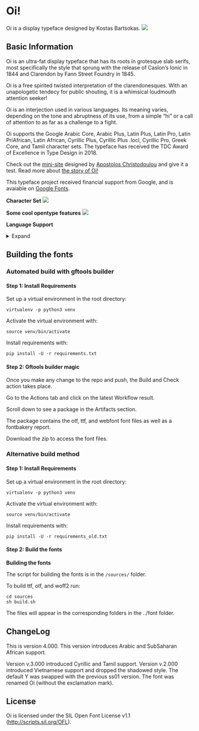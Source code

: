 # Oi!
Oi is a display typeface designed by Kostas Bartsokas.
![](documentation/Oi-Joke.png) 

## Basic Information
Oi is an ultra-fat display typeface that has its roots in grotesque slab serifs, most specifically the style that sprung with the release of Caslon’s Ionic in 1844 and Clarendon by Fann Street Foundry in 1845.

Oi is a free spirited twisted interpretation of the clarendonesques. With an unapologetic tendecy for public shouting, it is a whimsical loudmouth attention seeker!

Oi is an interjection used in various languages. Its meaning varies, depending on the tone and abruptness of its use, from a simple “hi” or a call of attention to as far as a challenge to a fight.

Oi supports the Google Arabic Core, Arabic Plus, Latin Plus, Latin Pro, Latin PriAfrican, Latin African, Cyrillic Plus, Cyrillic Plus .locl, Cyrillic Pro, Greek Core, and Tamil character sets. The typeface has received the TDC Award of Excellence in Type Design in 2018. 

Check out the [mini-site](https://kostasbartsokas.com/oi-you-mate/) designed by [Apostolos Christodoulou](https://github.com/a7sc11u) and give it a test. Read more about [the story of Oi!](https://blog.usejournal.com/the-story-of-oi-508d7027e67b)

This typeface project received financial support from Google, and is avaiable on [Google Fonts](https://fonts.google.com/specimen/Oi).

**Character Set**
![](documentation/Oi-Char.png) 

**Some cool opentype features**
![](documentation/Oi-Feat.png) 

**Language Support**
<details>
<summary>Expand</summary>
<p>
Arabic: Baharna Arabic, Dari, Dogri (individual language), Egyptian Arabic, Gulf Arabic, Iranian Persian, Iraqi Arabic, Libyan Arabic, Moroccan Arabic, North Mesopotamian Arabic, Qashqa'i, Saidi Arabic, Sanaani Arabic, Standard Arabic, Talysh, Ta’izzi-Adeni Arabic, Tunisian Arabic, Urdu
<p>
Latin: Abidji, Abron, Abua, Acheron, Achinese, Acholi, Achuar-Shiwiar, Adamawa Fulfulde, Adangme, Adele, Afar, Afrikaans, Aghem, Agni, Aguaruna, Ahanta, Ahtna, Aja (Benin), Akebu, Akoose, Alekano, Aleut, Amahuaca, Amarakaeri, Amis, Anaang, Andaandi, Dongolawi, Angas, Anii, Anufo, Anuta, Arabela, Aragonese, Arbëreshë Albanian, Asháninka, Ashéninka Perené, Asturian, Atayal, Avatime, Awa-Cuaiquer, Awing, Ayizo Gbe, Baatonum, Bafia, Bagirmi Fulfulde, Balante-Ganja, Balinese, Balkan Romani, Bambara, Baoulé, Bari, Basa (Cameroon), Basque, Bassari, Batak Dairi, Batak Karo, Batak Mandailing, Batak Simalungun, Batak Toba, Bemba (Zambia), Bena (Tanzania), Biali, Bikol, Bini, Bislama, Bissa, Boko (Benin), Bomu, Bora, Borana-Arsi-Guji Oromo, Borgu Fulfulde, Bosnian, Breton, Buamu, Buginese, Bushi, Candoshi-Shapra, Caquinte, Caribbean Hindustani, Cashibo-Cacataibo, Cashinahua, Catalan, Cebuano, Central Atlas Tamazight, Central Aymara, Central Kurdish, Central Nahuatl, Central-Eastern Niger Fulfulde, Cerma, Chachi, Chamorro, Chavacano, Chayahuita, Chiga, Chiltepec Chinantec, Chokwe, Chuukese, Cimbrian, Cofán, Cook Islands Māori, Cornish, Corsican, Creek, Crimean Tatar, Croatian, Czech, Dagbani, Danish, Dehu, Dimli, Dinka, Duala, Dutch, Dyan, Dyula, Eastern Arrernte, Eastern Maninkakan, Eastern Oromo, Efik, English, Ewe, Ewondo, Fanti, Farefare, Faroese, Fe'Fe', Fijian, Filipino, Finnish, Fon, Foodo, French, Friulian, Ga, Gagauz, Galician, Ganda, Garifuna, Gen, German, Gheg Albanian, Gilbertese, Gonja, Gooniyandi, Gourmanchéma, Guadeloupean Creole French, Guinea Kpelle, Gusii, Gwichʼin, Haitian, Hani, Hassaniyya, Hausa, Hawaiian, Hiligaynon, Hopi, Huastec, Hungarian, Hän, Ibibio, Icelandic, Idoma, Ifè, Igbo, Iloko, Inari Sami, Indonesian, Irish, Istro Romanian, Italian, Ixcatlán Mazatec, Jamaican Creole English, Japanese, Javanese, Jenaama Bozo, Jola-Fonyi, K'iche', Kabiyè, Kabuverdianu, Kabyle, Kaingang, Kako, Kala Lagaw Ya, Kalaallisut, Kalenjin, Kamba (Kenya), Kanuri, Kaonde, Kaqchikel, Kara-Kalpak, Karelian, Kasem, Kashubian, Kekchí, Kenzi, Mattokki, Khasi, Khoekhoe, Kikuyu, Kimbundu, Kinyarwanda, Kirmanjki, Kituba (DRC), Kom (Cameroon), Kongo, Konzo, Koonzime, Koyraboro Senni Songhai, Krio, Kusaal, Kven Finnish, Kwak’wala, Kölsch, Ladin, Ladino, Lakota, Lama, Lamnso', Langi, Latgalian, Lingala, Lithuanian, Lobi, Lombard, Low German, Lower Sorbian, Lozi, Luba-Lulua, Lukpa, Lule Sami, Luo (Kenya and Tanzania), Luxembourgish, Lyele, Láá Láá Bwamu, Maasina Fulfulde, Macedo-Romanian, Madurese, Makonde, Malagasy, Malaysian, Malba Birifor, Maltese, Mam, Mamara Senoufo, Mandinka, Mandjak, Mankanya, Manx, Maore Comorian, Maori, Mapudungun, Marshallese, Masai, Masana, Matsés, Mauritian Creole, Medumba, Megleno Romanian, Mende (Sierra Leone), Meriam Mir, Meru, Metlatónoc Mixtec, Mezquital Otomi, Mi'kmaq, Minangkabau, Mirandese, Miyobe, Mizo, Mohawk, Montagnais, Montenegrin, Mossi, Mundang, Munsee, Murrinh-Patha, Murui Huitoto, Muslim Tat, Mwani, Ménik, Mískito, Naga Pidgin, Nateni, Navajo, Nawdm, Ndonga, Ndrulo, Neapolitan, Ngazidja Comorian, Ngiemboon, Ngomba, Nigerian Fulfulde, Niuean, Nobiin, Nomatsiguenga, Noon, North Azerbaijani, North Marquesan, North Ndebele, Northeastern Dinka, Northern Bobo Madaré, Northern Dagara, Northern Kissi, Northern Kurdish, Northern Qiandong Miao, Northern Sami, Northern Uzbek, Norwegian, Nuer, Nuuchahnulth, Nyamwezi, Nyanja, Nyankole, Nyemba, Nzima, Occitan, Ojitlán Chinantec, Omaha-Ponca, Orma, Oroqen, Otuho, Palauan, Pampanga, Papantla Totonac, Papiamento, Paraguayan Guaraní, Pedi, Phuie, Picard, Pichis Ashéninka, Piemontese, Pijin, Pintupi-Luritja, Pipil, Pite Sami, Pohnpeian, Polish, Pontic Greek, Portuguese, Potawatomi, Prussian, Pulaar, Pular, Purepecha, Páez, Quechua, Romanian, Romansh, Rotokas, Rundi, Saafi-Saafi, Samoan, Sango, Sangu (Tanzania), Saramaccan, Sardinian, Saxwe Gbe, Scots, Scottish Gaelic, Secoya, Sena, Serbian, Serer, Seri, Seselwa Creole French, Sharanahua, Shawnee, Shilluk, Shipibo-Conibo, Shona, Shuar, Sicilian, Silesian, Siona, Sissala, Slovak, Slovenian, Soga, Somali, Soninke, South Azerbaijani, South Marquesan, South Ndebele, Southern Aymara, Southern Bobo Madaré, Southern Dagaare, Southern Nuni, Southern Qiandong Miao, Southern Sami, Southern Samo, Southern Sotho, Spanish, Sranan Tongo, Standard Estonian, Standard Latvian, Standard Malay, Sukuma, Sundanese, Susu, Swahili, Swedish, Swiss German, Syenara Senoufo, Tachelhit, Tagalog, Tahitian, Talysh, Tedim Chin, Tem, Tetum, Tetun Dili, Thompson, Ticuna, Tigon Mbembe, Tikar, Timne, Tiéyaxo Bozo, Tlingit, Toba, Tojolabal, Tok Pisin, Tokelau, Toma, Tonga (Tonga Islands), Tonga (Zambia), Tosk Albanian, Tsafiki, Tsakhur, Tumbuka, Turka, Turkish, Turkmen, Tuvalu, Twi, Tzeltal, Tzotzil, Uab Meto, Umbundu, Ume Sami, Upper Guinea Crioulo, Upper Sorbian, Urarina, Venda, Venetian, Veps, Vietnamese, Vlax Romani, Võro, Waci Gbe, Wallisian, Walloon, Walser, Wamey, Waray (Philippines), Warlpiri, Wasa, Wayuu, Welsh, West Central Oromo, West-Central Limba, Western Abnaki, Western Frisian, Western Niger Fulfulde, Winyé, Wiradjuri, Wolof, Xhosa, Xwela Gbe, Yagua, Yanesha', Yao, Yom, Yoruba, Yucateco, Zapotec, Zarma, Zulu, Zuni, Záparo
<p>
Greek: Monotonic Modern Greek.
<p>
Cyrillic: Abaza, Adyghe, Aghul, Andi, Archi, Avaric, Bashkir, Belarusian, Bezhta, Budukh, Bulgarian, Chamalal, Chechen, Chinese, Buriat, Chuvash, Crimean, Tatar, Dargwa, Dido, Dungan, Eastern, Mari, Erzya, Halh, Mongolian, Ingush, Judeo-Tat, Kabardian, Kalmyk, Karachay-Balkar, Karaim, Karata, Kazakh, Khakas, Khinalugh, Kirghiz, Komi-Permyak, Komi-Zyrian, Krymchak, Kumyk, Lak, Lezghian, Macedonian, Moksha, Mongolian, Buriat, Montenegrin, Muslim, Tat, Nogai, North, Azerbaijani, Northern, Altai, Northern, Kurdish, Northern, Yukaghir, Ossetian, Russian, Russian, Buriat, Rusyn, Rutul, Serbian, Shor, Southern, Altai, Southern, Yukaghir, Tabassaran, Tatar, Tsakhur, Tuvinian, Udi, Udmurt, Ukrainian, Urum, Western, Mari, Yakut
<p>
Tamil
<p>
</details>  

## Building the fonts

### Automated build with gftools builder

#### Step 1: Install Requirements

Set up a virtual environment in the root directory:

```
virtualenv -p python3 venv
```

Activate the virtual environment with:

```
source venv/bin/activate
```

Install requirements with:

```
pip install -U -r requirements.txt
```

#### Step 2: Gftools builder magic

Once you make any change to the repo and push, the Build and Check action takes place. 

Go to the Actions tab and click on the latest Workflow result. 

Scroll down to see a package in the Artifacts section. 

The package contains the otf, ttf, and webfont font files as well as a fontbakery report. 

Download the zip to access the font files.


### Alternative build method

#### Step 1: Install Requirements

Set up a virtual environment in the root directory:

```
virtualenv -p python3 venv
```

Activate the virtual environment with:

```
source venv/bin/activate
```

Install requirements with:

```
pip install -U -r requirements_old.txt
```

#### Step 2: Build the fonts

**Building the fonts**

The script for building the fonts is in the `/sources/` folder.

To build ttf, otf, and woff2 run:

```
cd sources
sh build.sh
```

The files will appear in the corresponding folders in the ../font folder. 

## ChangeLog

This is version 4.000. This version introduces Arabic and SubSaharan African support. 

Version v.3.000 introduced Cyrillic and Tamil support.
Version v.2.000 introduced Vietnamese support and dropped the shadowed style. The default Y was swapped with the previous ss01 version. The font was renamed Oi (without the exclamation mark).

## License

Oi is licensed under the SIL Open Font License v1.1 (<http://scripts.sil.org/OFL>).


